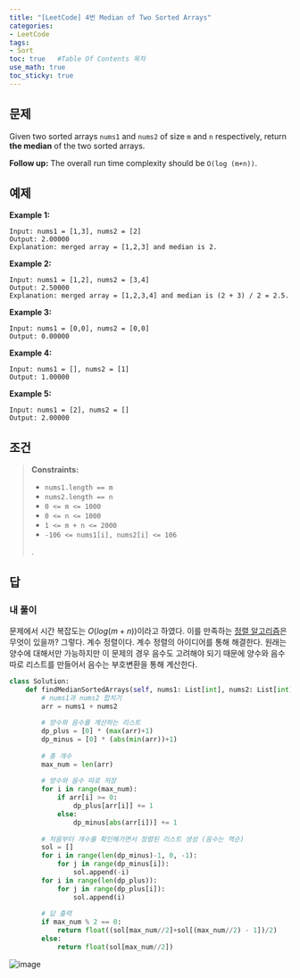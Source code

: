```yaml
---
title: "[LeetCode] 4번 Median of Two Sorted Arrays"
categories: 
- LeetCode
tags:
- Sort
toc: true   #Table Of Contents 목차 
use_math: true
toc_sticky: true
---
```


## 문제

Given two sorted arrays `nums1` and `nums2` of size `m` and `n` respectively, return **the median** of the two sorted arrays.

**Follow up:** The overall run time complexity should be `O(log (m+n))`.

## 예제

**Example 1:**

```
Input: nums1 = [1,3], nums2 = [2]
Output: 2.00000
Explanation: merged array = [1,2,3] and median is 2.
```

**Example 2:**

```
Input: nums1 = [1,2], nums2 = [3,4]
Output: 2.50000
Explanation: merged array = [1,2,3,4] and median is (2 + 3) / 2 = 2.5.
```

**Example 3:**

```
Input: nums1 = [0,0], nums2 = [0,0]
Output: 0.00000
```

**Example 4:**

```
Input: nums1 = [], nums2 = [1]
Output: 1.00000
```

**Example 5:**

```
Input: nums1 = [2], nums2 = []
Output: 2.00000
```

## 조건

> **Constraints:**
>
> - `nums1.length == m`
> - `nums2.length == n`
> - `0 <= m <= 1000`
> - `0 <= n <= 1000`
> - `1 <= m + n <= 2000`
> - `-106 <= nums1[i], nums2[i] <= 106`
>
> .

## 답

### 내 풀이

문제에서 시간 복잡도는 $O(log(m+n))$이라고 하였다. 이를 만족하는 [정렬 알고리즘](https://leeyeongeol.github.io/algorithm/Algorithm-%EC%A0%95%EB%A0%AC-%EC%95%8C%EA%B3%A0%EB%A6%AC%EC%A6%98/)은 무엇이 있을까? 그렇다. 계수 정렬이다. 계수 정렬의 아이디어를 통해 해결한다. 원래는 양수에 대해서만 가능하지만 이 문제의 경우 음수도 고려해야 되기 때문에 양수와 음수 따로 리스트를 만들어서 음수는 부호변환을 통해 계산한다.

```python
class Solution:
    def findMedianSortedArrays(self, nums1: List[int], nums2: List[int]) -> float:
        # nums1과 nums2 합치기
        arr = nums1 + nums2
 		
        # 양수와 음수를 계산하는 리스트
        dp_plus = [0] * (max(arr)+1)
        dp_minus = [0] * (abs(min(arr))+1)
        
        # 총 개수
        max_num = len(arr)
        
        # 양수와 음수 따로 저장
        for i in range(max_num):
            if arr[i] >= 0:
                dp_plus[arr[i]] += 1
            else:
                dp_minus[abs(arr[i])] += 1
        
        # 처음부터 개수를 확인해가면서 정렬된 리스트 생성 (음수는 역순)
        sol = []   
        for i in range(len(dp_minus)-1, 0, -1):
            for j in range(dp_minus[i]):
                sol.append(-i)
        for i in range(len(dp_plus)):
            for j in range(dp_plus[i]):
                sol.append(i)
        
        # 답 출력
        if max_num % 2 == 0:
            return float((sol[max_num//2]+sol[(max_num//2) - 1])/2)
        else:
            return float(sol[max_num//2])
```

![image](https://user-images.githubusercontent.com/48538655/108924585-3f023c00-767e-11eb-817c-fe919990a3cf.png)
